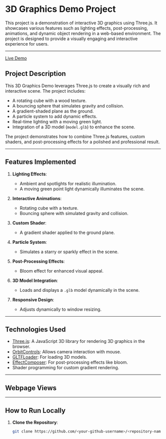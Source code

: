# 3D Graphics Demo Project

This project is a demonstration of interactive 3D graphics using Three.js. It showcases various features such as lighting effects, post-processing, animations, and dynamic object rendering in a web-based environment. The project is designed to provide a visually engaging and interactive experience for users.

---

[Live Demo](https://jamespetienne.github.io/3d-graphics-demo/)

## **Project Description**

This 3D Graphics Demo leverages Three.js to create a visually rich and interactive scene. The project includes:
- A rotating cube with a wood texture.
- A bouncing sphere that simulates gravity and collision.
- A gradient-shaded plane as the ground.
- A particle system to add dynamic effects.
- Real-time lighting with a moving green light.
- Integration of a 3D model (`model.glb`) to enhance the scene.

The project demonstrates how to combine Three.js features, custom shaders, and post-processing effects for a polished and professional result.

---

## **Features Implemented**

1. **Lighting Effects**:
   - Ambient and spotlights for realistic illumination.
   - A moving green point light dynamically illuminates the scene.

2. **Interactive Animations**:
   - Rotating cube with a texture.
   - Bouncing sphere with simulated gravity and collision.

3. **Custom Shader**:
   - A gradient shader applied to the ground plane.

4. **Particle System**:
   - Simulates a starry or sparkly effect in the scene.

5. **Post-Processing Effects**:
   - Bloom effect for enhanced visual appeal.

6. **3D Model Integration**:
   - Loads and displays a `.glb` model dynamically in the scene.

7. **Responsive Design**:
   - Adjusts dynamically to window resizing.

---

## **Technologies Used**

- [Three.js](https://threejs.org/): A JavaScript 3D library for rendering 3D graphics in the browser.
- [OrbitControls](https://threejs.org/docs/#examples/en/controls/OrbitControls): Allows camera interaction with mouse.
- [GLTFLoader](https://threejs.org/docs/#examples/en/loaders/GLTFLoader): For loading 3D models.
- [EffectComposer](https://threejs.org/docs/#examples/en/postprocessing/EffectComposer): For post-processing effects like bloom.
- Shader programming for custom gradient rendering.

---

## Webpage Views


---

## **How to Run Locally**

1. **Clone the Repository**:
   ```bash
   git clone https://github.com/<your-github-username>/<repository-name>.git


